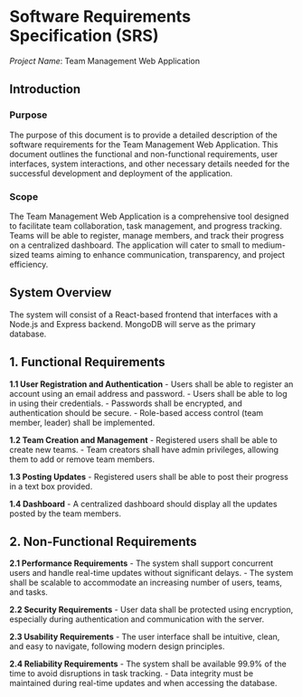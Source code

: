 # Software Requirements Specification (SRS)

*Project Name*: Team Management Web Application

## Introduction

### Purpose

The purpose of this document is to provide a detailed description of the software requirements for the Team Management Web Application. This document outlines the functional and non-functional requirements, user interfaces, system interactions, and other necessary details needed for the successful development and deployment of the application.

### Scope
The Team Management Web Application is a comprehensive tool designed to facilitate team collaboration, task management, and progress tracking. Teams will be able to register, manage members, and track their progress on a centralized dashboard. The application will cater to small to medium-sized teams aiming to enhance communication, transparency, and project efficiency.

## System Overview

The system will consist of a React-based frontend that interfaces with a Node.js and Express backend. MongoDB will serve as the primary database.

## 1. Functional Requirements

**1.1 User Registration and Authentication**
    - Users shall be able to register an account using an email address and password.
    - Users shall be able to log in using their credentials.
    - Passwords shall be encrypted, and authentication should be secure.
    - Role-based access control (team member, leader) shall be implemented.

**1.2 Team Creation and Management**
    - Registered users shall be able to create new teams.
    - Team creators shall have admin privileges, allowing them to add or remove team members.

**1.3 Posting Updates**
    - Registered users shall be able to post their progress in a text box provided.

**1.4 Dashboard**
    - A centralized dashboard should display all the updates posted by the team members.


## 2. Non-Functional Requirements

**2.1 Performance Requirements**
    - The system shall support concurrent users and handle real-time updates without significant delays.
    - The system shall be scalable to accommodate an increasing number of users, teams, and tasks.

**2.2 Security Requirements**
    - User data shall be protected using encryption, especially during authentication and communication with the server.

**2.3 Usability Requirements**
    - The user interface shall be intuitive, clean, and easy to navigate, following modern design principles.

**2.4 Reliability Requirements**
    - The system shall be available 99.9% of the time to avoid disruptions in task tracking.
    - Data integrity must be maintained during real-time updates and when accessing the database.